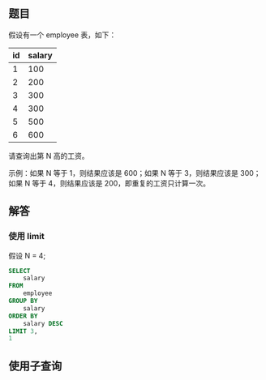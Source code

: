 ## 题目

假设有一个 employee 表，如下：

| id   | salary |
| ---- | ------ |
| 1    | 100    |
| 2    | 200    |
| 3    | 300    |
| 4    | 300    |
| 5    | 500    |
| 6    | 600    |

请查询出第 N 高的工资。

示例：如果 N 等于 1，则结果应该是 600；如果 N 等于 3，则结果应该是 300；如果 N 等于 4，则结果应该是 200，即重复的工资只计算一次。

## 解答

### 使用 limit

假设 N = 4;

```sql
SELECT
	salary
FROM
	employee
GROUP BY
	salary
ORDER BY
	salary DESC
LIMIT 3,
1
```

## 使用子查询

